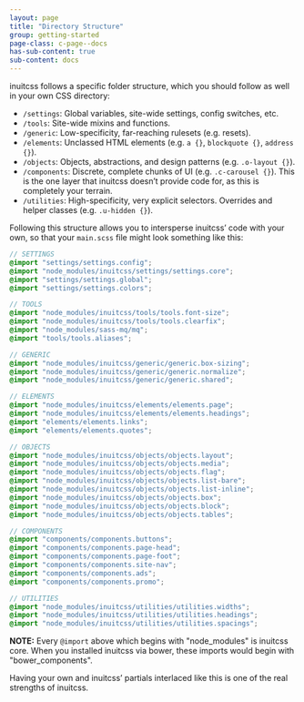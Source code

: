 ```yaml
---
layout: page
title: "Directory Structure"
group: getting-started
page-class: c-page--docs
has-sub-content: true
sub-content: docs
---
```


inuitcss follows a specific folder structure, which you should follow as well in your own CSS directory:

* `/settings`: Global variables, site-wide settings, config switches, etc.
* `/tools`: Site-wide mixins and functions.
* `/generic`: Low-specificity, far-reaching rulesets (e.g. resets).
* `/elements`: Unclassed HTML elements (e.g. `a {}`, `blockquote {}`, `address {}`).
* `/objects`: Objects, abstractions, and design patterns (e.g. `.o-layout {}`).
* `/components`: Discrete, complete chunks of UI (e.g. `.c-carousel {}`). This is the one layer that inuitcss doesn’t provide code for, as this is completely your terrain.
* `/utilities`: High-specificity, very explicit selectors. Overrides and helper
  classes (e.g. `.u-hidden {}`).

Following this structure allows you to intersperse inuitcss’ code with your own, so that your `main.scss` file might look something like this:

```scss
// SETTINGS
@import "settings/settings.config";
@import "node_modules/inuitcss/settings/settings.core";
@import "settings/settings.global";
@import "settings/settings.colors";

// TOOLS
@import "node_modules/inuitcss/tools/tools.font-size";
@import "node_modules/inuitcss/tools/tools.clearfix";
@import "node_modules/sass-mq/mq";
@import "tools/tools.aliases";

// GENERIC
@import "node_modules/inuitcss/generic/generic.box-sizing";
@import "node_modules/inuitcss/generic/generic.normalize";
@import "node_modules/inuitcss/generic/generic.shared";

// ELEMENTS
@import "node_modules/inuitcss/elements/elements.page";
@import "node_modules/inuitcss/elements/elements.headings";
@import "elements/elements.links";
@import "elements/elements.quotes";

// OBJECTS
@import "node_modules/inuitcss/objects/objects.layout";
@import "node_modules/inuitcss/objects/objects.media";
@import "node_modules/inuitcss/objects/objects.flag";
@import "node_modules/inuitcss/objects/objects.list-bare";
@import "node_modules/inuitcss/objects/objects.list-inline";
@import "node_modules/inuitcss/objects/objects.box";
@import "node_modules/inuitcss/objects/objects.block";
@import "node_modules/inuitcss/objects/objects.tables";

// COMPONENTS
@import "components/components.buttons";
@import "components/components.page-head";
@import "components/components.page-foot";
@import "components/components.site-nav";
@import "components/components.ads";
@import "components/components.promo";

// UTILITIES
@import "node_modules/inuitcss/utilities/utilities.widths";
@import "node_modules/inuitcss/utilities/utilities.headings";
@import "node_modules/inuitcss/utilities/utilities.spacings";
```

**NOTE:** Every `@import` above which begins with "node_modules" is inuitcss core. When you installed inuitcss via bower, these imports would begin with "bower_components".

Having your own and inuitcss’ partials interlaced like this is one of the real strengths of inuitcss.
